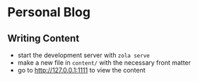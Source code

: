 # Personal Blog

## Writing Content

- start the development server with `zola serve`
- make a new file in `content/` with the necessary front matter
- go to http://127.0.0.1:1111 to view the content
